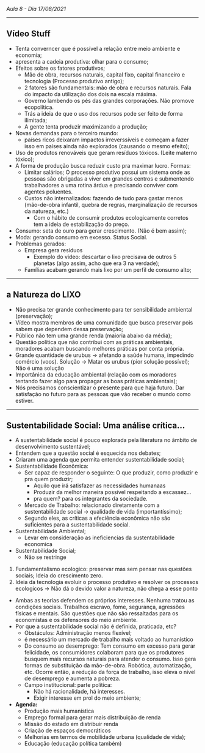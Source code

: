 _Aula 8 - Dia 17/08/2021_

---

## Vídeo Stuff

- Tenta converncer que é possível a relação entre meio ambiente e economia;
- apresenta a cadeia produtiva: olhar para o consumo;
- Efeitos sobre os fatores produtivos;
  - Mão de obra, recursos naturais, capital fixo, capital financeiro e tecnologia (Processo produtivo antigo);
  - 2 fatores são fundamentais: mão de obra e recursos naturais. Fala do impacto da utilização dos dois na escala máxima.
  - Governo lambendo os pés das grandes corporações. Não promove ecopolítica.
  - Trás a ideia de que o uso dos recursos pode ser feito de forma ilimitada;
  - A gente tenta produzir maximizando a produção;
- Novas demandas para o terceiro mundo:
  - países ricos deixaram impactos irreverssíveis e começam a fazer isso em países ainda não explorados (causando o mesmo efeito);
- Uso de produtos renováveis que geram resíduos tóxicos. (Leite materno tóxico);
- A forma de produção busca reduzir custo pra maximar lucro. Formas:
  - Limitar salários; O processo produtivo possui um sistema onde as pessoas são obrigadas a viver em grandes centros e submentendo trabalhadores a uma rotina árdua e precisando conviver com agentes poluentes.
  - Custos não internalizados: fazendo de tudo para gastar menos (mão-de-obra infantil, quebra de regras, marginalização de recursos da natureza, etc.)
    - Com o hábito de consumir produtos ecologicamente corretos tem a ideia de estabilização do preço.
- Consumo: seta de ouro para gerar crescimento. (Não é bem assim);
- Moda: gerando consumo em excesso. Status Social.
- Problemas gerados:
  - Empresa gera resíduos
    - Exemplo do vídeo: descartar o lixo precisava de outros 5 planetas (algo assim, acho que era 3 na verdade);
  - Famílias acabam gerando mais lixo por um perfil de consumo alto;

---

## a Natureza do LIXO

- Não precisa ter grande conhecimento para ter sensibilidade ambiental (preservação);
- Vídeo mostra membros de uma comunidade que busca preservar pois sabem que dependem dessa preservação;
- Público não tem uma grande renda (maioria abaixo da média);
- Questão política que não contribui com as práticas ambientais, moradores acabam buscando melhores práticas por conta própria.
- Grande quantidade de urubus -> afetando a saúde humana, impedindo comércio (voos). Solução -> Matar os urubus (pior solução possível); Não é uma solução
- Importânica da educação ambiental (relação com os moradores tentando fazer algo para propagar as boas práticas ambientais);
- Nós precisamos conscientizar o presente para que haja futuro. Dar satisfação no futuro para as pessoas que vão receber o mundo como estiver.

---

## Sustentabilidade Social: Uma análise crítica...

- A sustentabilidade social é pouco explorada pela literatura no âmbito de desenvolvimento sustentável;
- Entendem que a questão social é esquecida nos debates;
- Criaram uma agenda que permita entender sustentabilidade social;
- Sustentabilidade Econômica:
  - Ser capaz de responder o seguinte: O que produzir, como produzir e pra quem produzir;
    - Aquilo que irá satisfazer as necessidades humanaas
    - Produzir da melhor maneira possível respeitando a escassez...
    - pra quem? para os integrantes da sociedade.
  - Mercado de Trabalho: relacionado diretamente com a sustentabilidade social -> qualidade de vida (importantíssimo);
  - Segundo eles, as críticas a efeciência econômica não são suficientes para a sustentabilidade social.
- Sustentabilidade Ambiental;
  - Levar em consideração as ineficiencias da sustentabilidade economica
- Sustentabilidade Social;
  - Não se restringe
1. Fundamentalismo ecologico: preservar mas sem pensar nas questões sociais; Ideia do crescimento zero.
2. Ideia da tecnologia evoluir o processo produtivo e resolver os processos ecologicos -> Não dá o devido valor a natureza, não chega a esse ponto
- Ambas as teorias defendem os próprios interesses. Nenhuma tratou as condições sociais. Trabalhos escravo, fome, segurança, agressões físicas e mentais. São questões que não são ressaltadas para os economistas e os defensores do meio ambiente.
- Por que a sustentabilidade social não é definida, praticada, etc?
  - Obstáculos: Administração menos flexível;
  - é necessário um mercado de trabalho mais voltado ao humanístico
  - Do consumo ao desemprego: Tem consumo em excesso para gerar felicidade, os consumidores colaboram para que os produtores busquem mais recursos naturais para atender o consumo. Isso gera formas de substituição da mão-de-obra. Robótica, automatização, etc. Ocorre então, a redução da força de trabalho, isso eleva o nível de desemprego e aumenta a pobreza.
  - Campo institucional: parte política:
    - Não há racionalidade, há interesses.
    - Exigir interesse em prol do meio ambiente;
- **Agenda:**
  - Produção mais humanística
  - Emprego formal para gerar mais distribuição de renda
  - Missão do estado em distribuir renda
  - Criação de espaços democráticos
  - Melhorias em termos de mobilidade urbana (qualidade de vida);
  - Educação (educação política também)